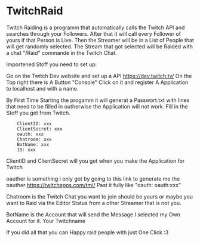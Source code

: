 # TwitchRaid

Twitch Raiding is a programm that automatically calls the Twitch API and searches through your Followers. After that it will call every Follower of yours if 
that Person is Live. Then the Streamer will be in a List of People that will get randomly selected. The Stream that got selected will be Raided with a 
chat "/Raid" commande in the Twitch Chat.

Importened Stoff you need to set up:

  Go on the Twitch Dev website and set up a API 
  https://dev.twitch.tv/
  On the Top right there is A Button "Console" Click on it and register A Application to localhost and with a name.
  
  By First Time Starting the progamm it will generat a Passwort.txt with lines that need to be filled in outherwise the Application will not work.
  Fill in the Stoff you get from Twitch.
  
        ClientID: xxx
        ClientSecret: xxx
        oauth: xxx
        Chatroom: xxx
        BotName: xxx
        ID: xxx

ClientID and ClientSecret will you get when you make the Application for Twitch

oauther is something i only got by going to this link to generate me the oauther
https://twitchapps.com/tmi/
Past it fully like "oauth: oauth:xxx"

Chatroom is the Twitch Chat you want to join should be yours or maybe you want to Raid via the Editor Status from a other Streamer that is not you.

BotName is the Account that will send the Message I selected my Own Account for it. Your Twitchname


If you did all that you can Happy raid people with just One Click :3
